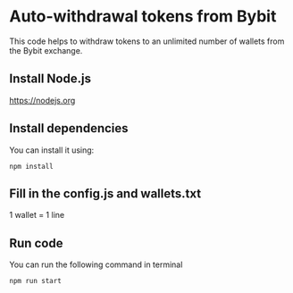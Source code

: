 # Auto-withdrawal tokens from Bybit

This code helps to withdraw tokens to an unlimited number of wallets from the Bybit exchange.

## Install Node.js

https://nodejs.org

## Install dependencies

You can install it using:

```
npm install
```

## Fill in the config.js and wallets.txt

1 wallet = 1 line

## Run code

You can run the following command in terminal

```
npm run start
```
